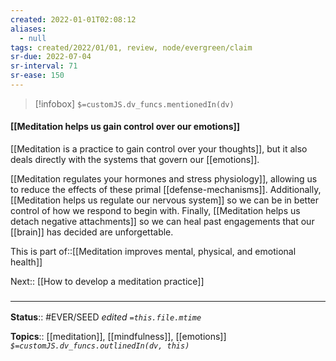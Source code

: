 ```yaml
---
created: 2022-01-01T02:08:12 
aliases:
  - null
tags: created/2022/01/01, review, node/evergreen/claim
sr-due: 2022-07-04
sr-interval: 71
sr-ease: 150
---
```

> [!infobox]
`$=customJS.dv_funcs.mentionedIn(dv)`

#### [[Meditation helps us gain control over our emotions]] 

[[Meditation is a practice to gain control over your thoughts]], but it also deals directly with the systems that govern our [[emotions]].

[[Meditation regulates your hormones and stress physiology]], allowing us to reduce the effects of these primal [[defense-mechanisms]].
Additionally, [[Meditation helps us regulate our nervous system]] 
so we can be in better control of how we respond to begin with.
Finally, [[Meditation helps us detach negative attachments]]
so we can heal past engagements that our [[brain]] has decided are unforgettable.

This is 
part of::[[Meditation improves mental, physical, and emotional health]] 

Next:: [[How to develop a meditation practice]]

### <hr class="footnote"/> 

**Status**:: #EVER/SEED 
*edited `=this.file.mtime`*

**Topics**:: [[meditation]], [[mindfulness]], [[emotions]]
*`$=customJS.dv_funcs.outlinedIn(dv, this)`*

